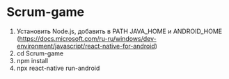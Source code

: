 # Scrum-game

1. Установить Node.js, добавить в PATH JAVA_HOME и ANDROID_HOME (https://docs.microsoft.com/ru-ru/windows/dev-environment/javascript/react-native-for-android)
2. cd Scrum-game
3. npm install
4. npx react-native run-android